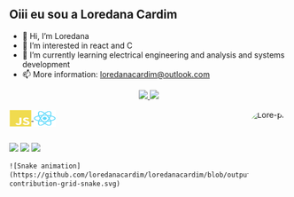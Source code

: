 ## Oiii eu sou a Loredana Cardim
- 👋 Hi, I’m Loredana 
- 👀 I’m interested in react and C
- 🌱 I’m currently learning electrical engineering and analysis and systems development
- 📫 More information: loredanacardim@outlook.com
<div align="center">
  <a href="https://github.com/loredanacardim">
  <img height="175em" src="https://github-readme-stats.vercel.app/api?username=loredanacardim&show_icons=true&theme=gruvbox_light&include_all_commits=true&count_private=true"/>
  <img height="175em" src="https://github-readme-stats.vercel.app/api/top-langs/?username=loredanacardim&layout=compact&langs_count=7&theme=jolly"/>
</div>

<div style="display: inline_block"><br>
  <img align="center" alt="Lore-Js" height="30" width="40" src="https://raw.githubusercontent.com/devicons/devicon/master/icons/javascript/javascript-plain.svg">
  <img align="center" alt="Lore-React" height="30" width="40" src="https://raw.githubusercontent.com/devicons/devicon/master/icons/react/react-original.svg">
  <img align="right" alt="Lore-pic" height="150" style="border-radius:50px;" src="https://cdn.discordapp.com/attachments/913202674046996534/913202777021366313/Webp.net-gifmaker.gif">
  
  ##

  <div>
  <a href="https://instagram.com/locardim" target="_blank"><img src="https://img.shields.io/badge/-Instagram-%23E4405F?style=for-the-badge&logo=instagram&logoColor=white" target="_blank"></a>
  <a href = "mailto:loredanacardim@outlook.com"><img src="https://img.shields.io/badge/Microsoft_Outlook-0078D4?style=for-the-badge&logo=microsoft-outlook&logoColor=white" target="_blank"></a>
  <a href="https://www.linkedin.com/in/loredana-cardim/" target="_blank"><img src="https://img.shields.io/badge/-LinkedIn-%230077B5?style=for-the-badge&logo=linkedin&logoColor=white" target="_blank"></a>  
    
    ![Snake animation](https://github.com/loredanacardim/loredanacardim/blob/output/github-contribution-grid-snake.svg)
  </div>
